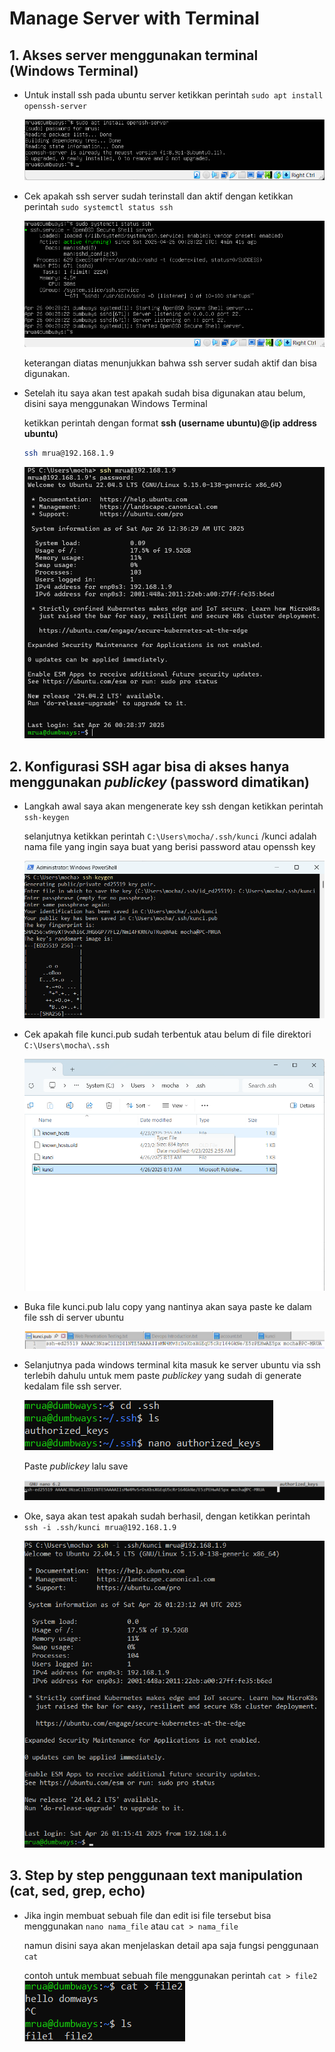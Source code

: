 # Manage Server with Terminal


## 1. Akses server menggunakan terminal (Windows Terminal)


- Untuk install ssh pada ubuntu server ketikkan perintah ``` sudo apt install openssh-server ```


  ![alt text](https://github.com/mochamadrere/devops23-dumbways-mochamadrere/blob/main/Pict/sudo%20apt%20install%20openssh-server.png)


- Cek apakah ssh server sudah terinstall dan aktif dengan ketikkan perintah ``` sudo systemctl status ssh ```

  
  ![alt text](https://github.com/mochamadrere/devops23-dumbways-mochamadrere/blob/main/Pict/sudo%20systemctl%20status%20ssh.png)

  keterangan diatas menunjukkan bahwa ssh server sudah aktif dan bisa digunakan.


- Setelah itu saya akan test apakah sudah bisa digunakan atau belum, disini saya menggunakan Windows Terminal


  ketikkan perintah dengan format **ssh (username ubuntu)@(ip address ubuntu)**


  ```sh
  ssh mrua@192.168.1.9
  ```


  ![alt text](https://github.com/mochamadrere/devops23-dumbways-mochamadrere/blob/main/Pict/ssh%20mrua%40192.168.1.9.png)


## 2. Konfigurasi SSH agar bisa di akses hanya menggunakan _publickey_ (password dimatikan)


- Langkah awal saya akan mengenerate key ssh dengan ketikkan perintah ``` ssh-keygen ```

  selanjutnya ketikkan perintah ``` C:\Users\mocha/.ssh/kunci ``` /kunci adalah nama file yang ingin saya buat yang berisi password atau openssh key


  ![alt text](https://github.com/mochamadrere/devops23-dumbways-mochamadrere/blob/main/Pict/ssh-keygen.png)


- Cek apakah file kunci.pub sudah terbentuk atau belum di file direktori ``` C:\Users\mocha\.ssh ```

  ![alt text](https://github.com/mochamadrere/devops23-dumbways-mochamadrere/blob/main/Pict/cek%20file%20kunci.pub%20di%20lokal.png)


- Buka file kunci.pub lalu copy yang nantinya akan saya paste ke dalam file ssh di server ubuntu

  ![alt text](https://github.com/mochamadrere/devops23-dumbways-mochamadrere/blob/main/Pict/kunci.pub.png)


- Selanjutnya pada windows terminal kita masuk ke server ubuntu via ssh terlebih dahulu untuk mem paste _publickey_ yang sudah di generate kedalam file ssh server.

  ![alt text](https://github.com/mochamadrere/devops23-dumbways-mochamadrere/blob/main/Pict/open%20file%20.ssh%20di%20server%20ubuntu.png)


  Paste _publickey_ lalu save

  ![alt text](https://github.com/mochamadrere/devops23-dumbways-mochamadrere/blob/main/Pict/authorized_keys.png)


- Oke, saya akan test apakah sudah berhasil, dengan ketikkan perintah ``` ssh -i .ssh/kunci mrua@192.168.1.9 ```

  ![alt text](https://github.com/mochamadrere/devops23-dumbways-mochamadrere/blob/main/Pict/ssh%20-i%20.ssh(slash)kunci%20mrua%40192.168.1.9.png)


## 3. Step by step penggunaan text manipulation (cat, sed, grep, echo)

- Jika ingin membuat sebuah file dan edit isi file tersebut bisa menggunakan ``` nano nama_file ``` atau ``` cat > nama_file ```
 

  namun disini saya akan menjelaskan detail apa saja fungsi penggunaan ``` cat ```


  contoh untuk membuat sebuah file menggunakan perintah ``` cat > file2 ```
  ![alt text](https://github.com/mochamadrere/devops23-dumbways-mochamadrere/blob/main/Pict/cat%20file2.png)
